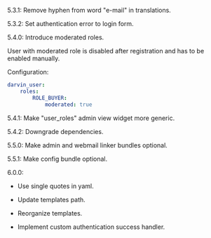 5.3.1: Remove hyphen from word "e-mail" in translations.

5.3.2: Set authentication error to login form.

5.4.0: Introduce moderated roles.

User with moderated role is disabled after registration and has to be enabled manually.

Configuration:

```yaml
darvin_user:
    roles:
        ROLE_BUYER:
            moderated: true
```

5.4.1: Make "user_roles" admin view widget more generic.

5.4.2: Downgrade dependencies.

5.5.0: Make admin and webmail linker bundles optional.

5.5.1: Make config bundle optional.

6.0.0:

- Use single quotes in yaml.

- Update templates path.

- Reorganize templates.

- Implement custom authentication success handler.
